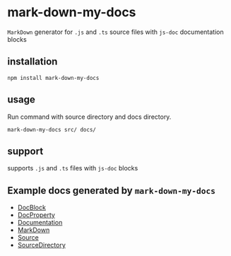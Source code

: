 # mark-down-my-docs
`MarkDown` generator for `.js` and `.ts` source files with `js-doc` documentation blocks 

## installation
```shell
npm install mark-down-my-docs 
```

## usage
Run command with source directory and docs directory.

```shell
mark-down-my-docs src/ docs/
```

## support
supports `.js` and `.ts` files with `js-doc` blocks

## Example docs generated by `mark-down-my-docs`
* [DocBlock](./docs/DocBlock.md)
* [DocProperty](./docs/DocProperty.md)
* [Documentation](./docs/Documentation.md)
* [MarkDown](./docs/MarkDown.md)
* [Source](./docs/Source.md)
* [SourceDirectory](./docs/SourceDirectory.md)
